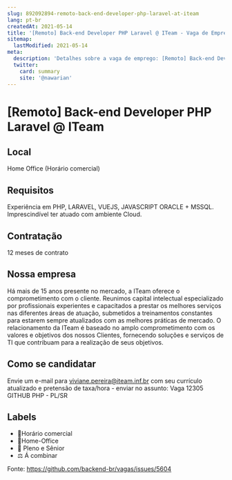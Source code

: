 ```yaml
---
slug: 892092894-remoto-back-end-developer-php-laravel-at-iteam
lang: pt-br
createdAt: 2021-05-14
title: '[Remoto] Back-end Developer PHP Laravel @ ITeam - Vaga de Emprego'
sitemap:
  lastModified: 2021-05-14
meta:
  description: 'Detalhes sobre a vaga de emprego: [Remoto] Back-end Developer PHP Laravel @ ITeam'
  twitter:
    card: summary
    site: '@nawarian'
---
```


# [Remoto] Back-end Developer PHP Laravel @ ITeam

<!--
==================================================
POR FAVOR, SÓ POSTE SE A VAGA FOR PARA TRABALHAR COM REACT OU TECNOLOGIAS DO ECOSSISTEMA!

Exemplo: [São Paulo] Developer na NOME DA EMPRESA`
==================================================
-->


## Local

Home Office (Horário comercial)

## Requisitos

Experiência em PHP, LARAVEL, VUEJS, JAVASCRIPT ORACLE + MSSQL.
Imprescindível ter atuado com ambiente Cloud. 


## Contratação

12 meses de contrato



## Nossa empresa

Há mais de 15 anos presente no mercado, a ITeam oferece o comprometimento com o cliente.
Reunimos capital intelectual especializado por profissionais experientes e capacitados a prestar os melhores serviços nas diferentes áreas de atuação, submetidos a treinamentos constantes para estarem sempre atualizados com as melhores práticas de mercado. 
O relacionamento da ITeam é baseado no amplo comprometimento com os valores e objetivos dos nossos Clientes, fornecendo soluções e serviços de TI que contribuam para a realização de seus objetivos.

## Como se candidatar

Envie um e-mail para viviane.pereira@iteam.inf.br com seu currículo atualizado e pretensão de taxa/hora - enviar no assunto: Vaga 12305 GITHUB PHP - PL/SR

## Labels

- 🏢Horário comercial
- 🏢Home-Office
- 👨 Pleno e Sênior
- ⚖️ Á combinar

Fonte: https://github.com/backend-br/vagas/issues/5604